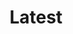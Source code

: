 ---
title: Latest
description: Features productivity, tips, inspiration and strategies for massive profits. Find out how to set up a successful blog or how to make yours even better!
---